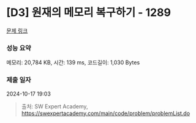 # [D3] 원재의 메모리 복구하기 - 1289 

[문제 링크](https://swexpertacademy.com/main/code/problem/problemDetail.do?contestProbId=AV19AcoKI9sCFAZN) 

### 성능 요약

메모리: 20,784 KB, 시간: 139 ms, 코드길이: 1,030 Bytes

### 제출 일자

2024-10-17 19:03



> 출처: SW Expert Academy, https://swexpertacademy.com/main/code/problem/problemList.do